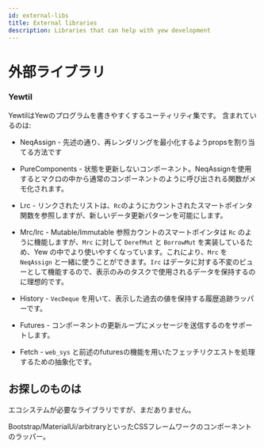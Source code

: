 ```yaml
---
id: external-libs
title: External libraries
description: Libraries that can help with yew development
---
```


# 外部ライブラリ

### Yewtil

YewtilはYewのプログラムを書きやすくするユーティリティ集です。
含まれているのは:

* NeqAssign - 先述の通り、再レンダリングを最小化するようpropsを割り当てる方法です
* PureComponents - 状態を更新しないコンポーネント。NeqAssignを使用するとマクロの中から通常のコンポーネントのように呼び出される関数がメモ化されます。

* Lrc - リンクされたリストは、`Rc`のようにカウントされたスマートポインタ関数を参照しますが、新しいデータ更新パターンを可能にします。
* Mrc/Irc - Mutable/Immutable 参照カウントのスマートポインタは `Rc` のように機能しますが、`Mrc` に対して `DerefMut` と `BorrowMut` を実装しているため、Yew の中でより使いやすくなっています。これにより、`Mrc` を `NeqAssign` と一緒に使うことができます。`Irc` はデータに対する不変のビューとして機能するので、表示のみのタスクで使用されるデータを保持するのに理想的です。

* History - `VecDeque` を用いて、表示した過去の値を保持する履歴追跡ラッパーです。
* Futures - コンポーネントの更新ループにメッセージを送信するのをサポートします。
* Fetch - `web_sys` と前述のfuturesの機能を用いたフェッチリクエストを処理するための抽象化です。

## お探しのものは

エコシステムが必要なライブラリですが、まだありません。

Bootstrap/MaterialUi/arbitraryといったCSSフレームワークのコンポーネントのラッパー。